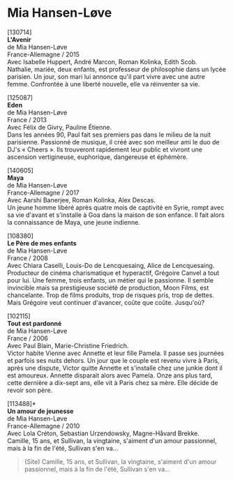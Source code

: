 # Mia Hansen-Løve

[130714]  
**L'Avenir**  
de Mia Hansen-Løve  
France-Allemagne / 2015  
Avec Isabelle Huppert, André Marcon, Roman Kolinka, Edith Scob.  
Nathalie, mariée, deux enfants, est professeur de philosophie dans un lycée parisien. Un jour, son mari lui annonce qu'il part vivre avec une autre femme. Confrontée à une liberté nouvelle, elle va réinventer sa vie.

[125087]  
**Eden**  
de Mia Hansen-Løve  
France / 2013  
Avec Félix de Givry, Pauline Étienne.  
Dans les années 90, Paul fait ses premiers pas dans le milieu de la nuit parisienne. Passionné de musique, il créé avec son meilleur ami le duo de DJ's « Cheers ». Ils trouveront rapidement leur public et vivront une ascension vertigineuse, euphorique, dangereuse et éphémère.

[140605]  
**Maya**  
de Mia Hansen-Løve  
France-Allemagne / 2017  
Avec Aarshi Banerjee, Roman Kolinka, Alex Descas.  
Un jeune homme libéré après quatre mois de captivité en Syrie, rompt avec sa vie d'avant et s'installe à Goa dans la maison de son enfance. Il fait alors la connaissance de Maya, une jeune indienne.

[108380]  
**Le Père de mes enfants**  
de Mia Hansen-Løve  
France / 2008  
Avec Chiara Caselli, Louis-Do de Lencquesaing, Alice de Lencquesaing.  
Producteur de cinéma charismatique et hyperactif, Grégoire Canvel a tout pour lui. Une femme, trois enfants, un métier qui le passionne. Il semble invincible mais sa prestigieuse société de production, Moon Films, est chancelante. Trop de films produits, trop de risques pris, trop de dettes. Mais Grégoire veut continuer d'avancer, coûte que coûte. Jusqu'où?

[102115]  
**Tout est pardonné**  
de Mia Hansen-Løve  
France / 2006  
Avec Paul Blain, Marie-Christine Friedrich.  
Victor habite Vienne avec Annette et leur fille Pamela. Il passe ses journées et parfois ses nuits dehors. Un jour que le couple est revenu vivre à Paris, après une dispute, Victor quitte Annette et s'installe chez une junkie dont il est amoureux. Annette disparait alors avec Pamela. Onze ans plus tard, cette dernière a dix-sept ans, elle vit à Paris chez sa mère. Elle décide de revoir son père.

[113488]*  
**Un amour de jeunesse**  
de Mia Hansen-Løve  
France-Allemagne / 2010  
Avec Lola Créton, Sebastian Urzendowsky, Magne-Håvard Brekke.  
Camille, 15 ans, et Sullivan, la vingtaine, s'aiment d'un amour passionnel, mais à la fin de l'été, Sullivan s'en va...

> (Site) Camille, 15 ans, et Sullivan, la vingtaine, s'aiment d'un amour passionnel, mais à la fin de l'été, Sullivan s'en va...

